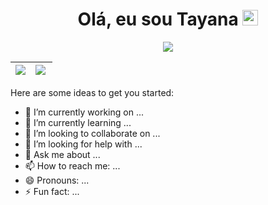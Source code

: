 <div align="center">
   <h1>Olá, eu sou Tayana <img src="https://media.giphy.com/media/hvRJCLFzcasrR4ia7z/giphy.gif" width="25px"> </h1>
   <img src="https://pronoun.cyou/x/y?subject=He&object=Him&height=20"> 
</div>

<img src="https://github-readme-stats.vercel.app/api?username=tayanaaraujo&show_icons=true&theme=radical&include_all_commits=true">|<image src="https://github-readme-stats.vercel.app/api/top-langs/?username=tayanaaraujo&langs_count=8&theme=tokyonight&title_color=c49ab4" align="left">
|--|--|


Here are some ideas to get you started:

- 🔭 I’m currently working on ...
- 🌱 I’m currently learning ...
- 👯 I’m looking to collaborate on ...
- 🤔 I’m looking for help with ...
- 💬 Ask me about ...
- 📫 How to reach me: ...
- 😄 Pronouns: ...
- ⚡ Fun fact: ...

